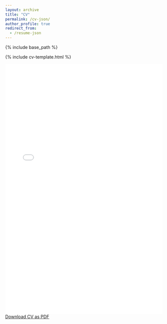 ```yaml
---
layout: archive
title: "CV"
permalink: /cv-json/
author_profile: true
redirect_from:
  - /resume-json
---
```


{% include base_path %}

{% include cv-template.html %}

<embed src="mortazawi.github.io/files/cv.pdf" width="100%" height="800px" />

<div class="cv-download-links">
<!--   <a href="mortazawi.github.io/files/cv.pdf" class="btn btn--inverse">View CV</a> -->
  <a href="mortazawi.github.io/files/cv.pdf" class="btn btn--primary">Download CV as PDF</a>
</div>
